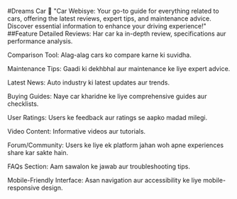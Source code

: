 #Dreams Car 🚗
"Car Webisye: Your go-to guide for everything related to cars, offering the latest reviews, expert tips, and maintenance advice. Discover essential information to enhance your driving experience!"
##Feature
Detailed Reviews: Har car ka in-depth review, specifications aur performance analysis.

Comparison Tool: Alag-alag cars ko compare karne ki suvidha.

Maintenance Tips: Gaadi ki dekhbhal aur maintenance ke liye expert advice.

Latest News: Auto industry ki latest updates aur trends.

Buying Guides: Naye car kharidne ke liye comprehensive guides aur checklists.

User Ratings: Users ke feedback aur ratings se aapko madad milegi.

Video Content: Informative videos aur tutorials.

Forum/Community: Users ke liye ek platform jahan woh apne experiences share kar sakte hain.

FAQs Section: Aam sawalon ke jawab aur troubleshooting tips.

Mobile-Friendly Interface: Asan navigation aur accessibility ke liye mobile-responsive design.





